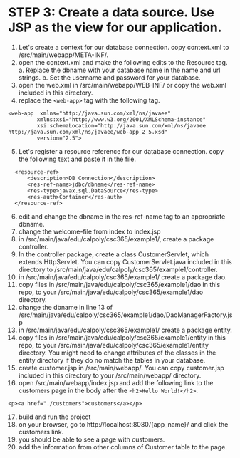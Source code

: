 # STEP 3: Create a data source. Use JSP as the view for our application.
1. Let's create a context for our database connection. 
copy context.xml to /src/main/webapp/META-INF/.
2. open the context.xml and make the following edits to the Resource tag.
a. Replace the dbname with your database name in the name and url strings.
b. Set the username and password for your database.
3. open the web.xml in /src/main/webapp/WEB-INF/ or copy the web.xml included in this directory.
4. replace the ```<web-app>``` tag with the following tag. 
```
<web-app  xmlns="http://java.sun.com/xml/ns/javaee"
         xmlns:xsi="http://www.w3.org/2001/XMLSchema-instance"
         xsi:schemaLocation="http://java.sun.com/xml/ns/javaee http://java.sun.com/xml/ns/javaee/web-app_2_5.xsd"
         version="2.5">
```
5. Let's register a resource reference for our database connection. copy the following text and paste it in the file.
```
  <resource-ref>
      <description>DB Connection</description>
      <res-ref-name>jdbc/dbname</res-ref-name>
      <res-type>javax.sql.DataSource</res-type>
      <res-auth>Container</res-auth>
  </resource-ref>
```

6. edit and change the dbname in the res-ref-name tag to an appropriate dbname. 
7. change the welcome-file from index to index.jsp
8. in /src/main/java/edu/calpoly/csc365/example1/, create a package controller.
9. In the controller package, create a class CustomerServlet, which extends HttpServlet.
You can copy CustomerServlet.java included in this directory to /src/main/java/edu/calpoly/csc365/example1/controller.
10. in /src/main/java/edu/calpoly/csc365/example1/ create a package dao.
11. copy files in /src/main/java/edu/calpoly/csc365/example1/dao in this repo, to your /src/main/java/edu/calpoly/csc365/example1/dao directory.
12. change the dbname in line 13 of /src/main/java/edu/calpoly/csc365/example1/dao/DaoManagerFactory.jsp
13. in /src/main/java/edu/calpoly/csc365/example1/ create a package entity.
14. copy files in /src/main/java/edu/calpoly/csc365/example1/entity in this repo, to your /src/main/java/edu/calpoly/csc365/example1/entity directory.
You might need to change attributes of the classes in the entity directory if they do no match the tables in your database.
15. create customer.jsp in /src/main/webapp/. You can copy customer.jsp included in this directory to your /src/main/webapp/ directory.
16. open /src/main/webapp/index.jsp and add the following link to the customers page in the body after the ```<h2>Hello World!</h2>```.
```
<p><a href="./customers">customers</a></p>
```
17. build and run the project
18. on your browser, go to http://localhost:8080/{app_name}/ and click the customers link.
19. you should be able to see a page with customers.
20. add the information from other columns of Customer table to the page.
